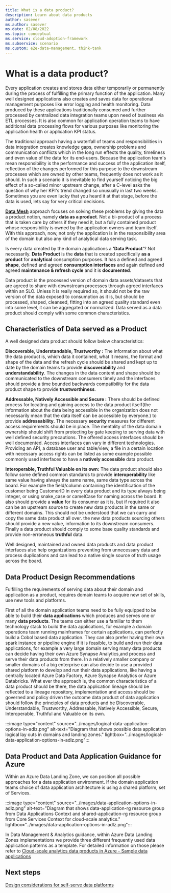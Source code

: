 ```yaml
---
title: What is a data product?
description: Learn about data products
author: sasever
ms.author: sasever
ms.date: 02/08/2022
ms.topic: conceptual
ms.service: cloud-adoption-framework
ms.subservice: scenario
ms.custom: e2e-data-management, think-tank
---
```


# What is a data product?
<!---Intro -->
Every application creates and stores data either temporarily or permanently during the process of fulfilling the primary function of the application. Many well designed applications also creates and saves data for operational management purposes like error logging and health monitoring. Data produced by these applications traditionally consumed and further processed by centralized data integration teams upon need of business via ETL processes. It is also common for application operation teams to have additional data processing flows for various purposes like monitoring the application health or application KPI status.

<!---Problem -->

The traditional approach having a waterfall of teams and responsibilities in data integration creates knowledge gaps, ownership problems and communication conflicts which in the long run effects the quality, timeliness and even value of the data for its end-users. Because the application team's mean responsibility is the performance and success of the application itself, reflection of the changes performed for this purpose to the downstream processes which are owned by other teams, frequently does not work as it should. In such a scenario it is inevitable to find yourself noticing the big effect of a so-called minor upstream change, after a C-level asks the question of why her KPI's trend changed so unusually in last two weeks. Sometimes you are even lucky that you heard it at that stage, before the data is used, lets say for very critical decisions.

<!---Solution Suggestion -->

**[Data Mesh](./what-is-data-mesh.md)** approach focuses on solving these problems by giving the data a product notion, namely **data as a product**. Not a bi-product of a process that is taken care by others if they need it, but a fully contained product whose responsibility is owned by the application owners and team itself. With this approach, now, not only the application is in the responsibility area of the domain but also any kind of analytical data serving task.

<!---design considerations -->

Is every data created by the domain applications a **'Data Product'**? Not necessarily.
**Data Product** is the **data** that is created specifically **as a product** for **analytical** consumption purposes. It has a defined and agreed **shape**, defined and agreed **consumption interfaces** and again defined and agreed **maintenance & refresh cycle** and it is **documented**.

Data product is the processed version of domain data assets/datasets that are agreed to share with downstream processes through agreed interfaces within an SLO. Unless it is really required so, it should not be the raw version of the data exposed to consumption as it is, but should be processed, shaped, cleansed, fitting into an agreed quality standard even into some level, it can be aggregated or normalized. Data served as a data product should comply with some common characteristics.

## Characteristics of Data served as a Product

A well designed data product should follow below characteristics:

**Discoverable, Understandable, Trustworthy :** The information about what the data product is, which data it contained, what it means, the format and shape of the data and the refresh cycle should be shared and kept up to date by the domain teams to provide **discoverability** and **understandability**. The changes in the data content and shape should be communicated to the downstream consumers timely and the interfaces should provide a time bounded backwards compatibility for the data product shape to provide **trustworthiness**.

**Addressable, Natively Accessible and Secure :** There should be defined process for locating and gaining access to the data product itself(the information about the data being accessible in the organization does not necessarily mean that the data itself can be accessible by everyone.) to provide **addressability**. The necessary **security** measures for different access requirements should be in place. The mentality of the data domain ownership should shift from protecting by gate keeping to serving data with well defined security precautions. The offered access interfaces should be well documented. Access interfaces can vary in different technologies. Providing an API, a database user and table/view, a file in a certain location with necessary access rights can be listed as some example possible commonly used interfaces to have a **natively accessible** data product.

**Interoperable, Truthful Valuable on its own:** The data product should also follow some defined common standards to provide **interoperability** like same value having always the same name, same data type across the board. For example the field/column containing the identification of the customer being CustomerID in every data product and its type always being integer, or using snake_case or camelCase for naming across the board. It also should provide a **value** for its consumer as it is, but if required it also can be an upstream source to create new data products in the same or different domains. This should not be understood that we can carry and copy the same data product all over. the new data products sourcing others should provide a new value, information to its downstream consumers. Finally a data product should comply to some base quality standards and provide non-erroneous **truthful** data.

Well designed, maintained and owned data products and data product interfaces also help organizations preventing from unnecessary data and process duplications and can lead to a native single source of truth usage across the board.

## Data Product Design Recommendations
<!---design recommendations -->

Fulfilling the requirements of serving data about their domain and application as a product, requires domain teams to acquire new set of skills, use new tools and platforms.

First of all the domain application teams need to be fully equipped to be able to build their **data applications** which produces and serves one or many **data products**. The teams can either use a familiar to them technology stack to build the data applications, for example a domain operations team running mainframes for certain applications, can perfectly build a Cobol based data application. They can also prefer having their own spark instance or pipeline engine if it is feasible, to build and run their data applications, for example a very large domain serving many data products can decide having their own Azure Synapse Analytics,and process and serve their data products from there. In a relatively smaller company or smaller domains of a big enterprise can also decide to use a provided shared platform to develop and run their data applications, like having a centrally located Azure Data Factory, Azure Synapse Analytics or Azure Databricks. What ever the approach is, the common characteristics of a data product should be there, the data application lineage should be reflected to a lineage repository, implementation and access should be governed and policy driven the outcome data product of data application should follow the principles of data products and be Discoverable, Understandable, Trustworthy, Addressable, Natively Accessible, Secure, Interoperable, Truthful and Valuable on its own.

:::image type="content" source="../images/logical-data-application-options-in-adlz.png" alt-text="Diagram that shows possible data application logical lay outs in domains and landing zones." lightbox="../images/logical-data-application-options-in-adlz.png":::

## Data Product and Data Application Guidance for Azure
<!---Direct Guidance for MS Products -->

Within an Azure Data Landing Zone, we can position all possible approaches for a data application environment. If the domain application teams choice of data application architecture is using a shared platform, set of Services.

:::image type="content" source="../images/data-application-options-in-adlz.png" alt-text="Diagram that shows data-application-rg resource group from Data Applications Context and  shared-application-rg resource group from Core Services Context for cloud-scale analytics." lightbox="../images/data-application-options-in-adlz.png":::

In Data Management & Analytics guidance, within Azure Data Landing Zones implementations we provide three different frequently used data application patterns as a template. For detailed information on those please refer to [Cloud-scale analytics data products in Azure - Sample data applications](../architectures/data-landing-zone-data-products.md#sample-data-applications)

## Next steps

[Design considerations for self-serve data platforms](self-serve-data-platforms.md)
